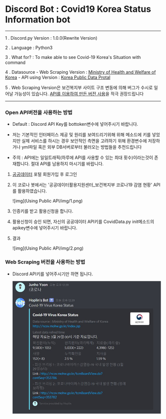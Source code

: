 Discord Bot : Covid19 Korea Status Information bot
===

***
1 . Discord.py Version : 1.0.0(Rewrite Version)

2 . Language : Python3

3 . What for? : To make able to see Covid-19 Korea's Situation with command

4 . Datasource
    - Web Scraping Version : [Ministry of Health and Welfare of Korea](http://ncov.mohw.go.kr/index.jsp)
    - API using Version : [Korea Public Data Protal](https://www.data.go.kr/index.do)

5 . Web Scraping Version은 보건복지부 사이트 구조 변동에 의해 버그가 수시로 일어날 가능성이 있습니다. [API를 이용하여 만든 버전 사용](https://github.com/J-hoplin1/Covid19-Information-bot/tree/master/Using%20Public%20API)을 적극 권장드립니다
***

### Open API버전을 사용하는 방법

* Default : Discord API Key를 bottoken변수에 넣어주시기 바랍니다.

* 저는 기본적인 인터페이스 제공 및 원리를 보여드리기위해 위해 메소드에 키를 넣었지만 실제 서비스를 하시는 경우 보안적인 측면을 고려하기 위해 환경변수에 저장하거나 yml파일 혹은 외부 DB서버로부터 불러오는 방법들을 추천드립니다

* 주의 : API에는 일일트래픽(하루에 API를 사용할 수 있는 최대 횟수)이라는것이 존재합니다. 절대 API를 남용하지 마시기를 바랍니다.


1. [공공데이터](https://www.data.go.kr/index.do) 포털 회원가입 후 로그인

2. 이 코로나 봇에서는 '공공데이터활용지원센터_보건복지부 코로나19 감염 현황' API를 활용하였습니다.

    ![img](Using Public API/img/1.png)

3. 인증키를 받고 활용신청을 합니다.

4. 활용신청이 승인 되면, 자신의 공공데이터 API키를 CovidData.py init메소드의 apikey변수에 넣어주시기 바랍니다.

5. 결과
    
    ![img](Using Public API/img/2.png)

### Web Scraping 버전을 사용하는 방법

- Discord API키를 넣어주시기만 하면 됩니다.

    ![img](1.jpg)


    